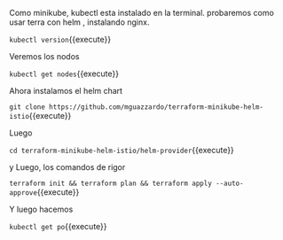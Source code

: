 Como minikube, kubectl esta instalado en la terminal. 
probaremos como usar terra con helm , instalando nginx.


`kubectl version`{{execute}}

Veremos los nodos

`kubectl get nodes`{{execute}}

Ahora instalamos el helm chart

`git clone https://github.com/mguazzardo/terraform-minikube-helm-istio`{{execute}}

Luego

`cd terraform-minikube-helm-istio/helm-provider`{{execute}}

y Luego, los comandos de rigor

`terraform init && terraform plan && terraform apply --auto-approve`{{execute}}


Y luego hacemos 

`kubectl get po`{{execute}}
